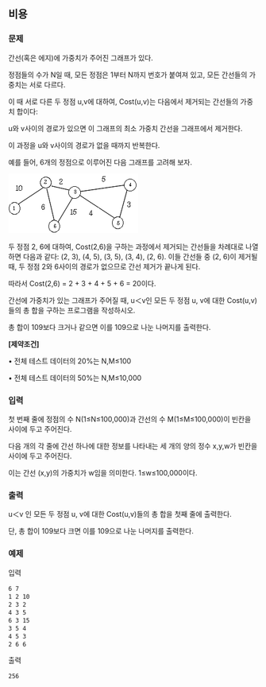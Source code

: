 ## 비용

### 문제


간선(혹은 에지)에 가중치가 주어진 그래프가 있다. 



정점들의 수가 N일 때, 모든 정점은 1부터 N까지 번호가 붙여져 있고, 모든 간선들의 가중치는 서로 다르다. 

이 때 서로 다른 두 정점 u,v에 대하여, Cost(u,v)는 다음에서 제거되는 간선들의 가중치 합이다: 

u와 v사이의 경로가 있으면 이 그래프의 최소 가중치 간선을 그래프에서 제거한다. 

이 과정을 u와 v사이의 경로가 없을 때까지 반복한다.


예를 들어, 6개의 정점으로 이루어진 다음 그래프를 고려해 보자.

![그림01](29_fig_01.png)


두 정점 2, 6에 대하여, Cost(2,6)을 구하는 과정에서 제거되는 간선들을 차례대로 나열하면 다음과 같다: (2, 3), (4, 5), (3, 5), (3, 4), (2, 6). 이들 간선들 중 (2, 6)이 제거될 때, 두 정점 2와 6사이의 경로가 없으므로 간선 제거가 끝나게 된다. 

따라서 Cost(2,6) = 2 + 3 + 4 + 5 + 6 = 20이다.



간선에 가중치가 있는 그래프가 주어질 때, u＜v인 모든 두 정점 u, v에 대한 Cost(u,v)들의 총 합을 구하는 프로그램을 작성하시오. 

총 합이 109보다 크거나 같으면 이를 109으로 나눈 나머지를 출력한다.



**[제약조건]**

• 전체 테스트 데이터의 20%는 N,M≤100 

• 전체 테스트 데이터의 50%는 N,M≤10,000


### 입력
첫 번째 줄에 정점의 수 N(1≤N≤100,000)과 간선의 수 M(1≤M≤100,000)이 빈칸을 사이에 두고 주어진다.

다음 개의 각 줄에 간선 하나에 대한 정보를 나타내는 세 개의 양의 정수 x,y,w가 빈칸을 사이에 두고 주어진다. 

이는 간선 (x,y)의 가중치가 w임을 의미한다. 1≤w≤100,000이다. 




### 출력
u＜v 인 모든 두 정점 u, v에 대한 Cost(u,v)들의 총 합을 첫째 줄에 출력한다.

단, 총 합이 109보다 크면 이를 109으로 나눈 나머지를 출력한다.


### 예제
입력
```
6 7 
1 2 10 
2 3 2 
4 3 5 
6 3 15 
3 5 4 
4 5 3 
2 6 6
```

출력
```
256
```